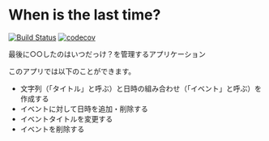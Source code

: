 # When is the last time?

[![Build Status](https://travis-ci.org/tkms0106/last-time-webapp.svg?branch=master)](https://travis-ci.org/tkms0106/last-time-webapp)
[![codecov](https://codecov.io/gh/tkms0106/last-time-webapp/branch/master/graph/badge.svg)](https://codecov.io/gh/tkms0106/last-time-webapp)

最後に○○したのはいつだっけ？を管理するアプリケーション

このアプリでは以下のことができます。

* 文字列（「タイトル」と呼ぶ）と日時の組み合わせ（「イベント」と呼ぶ）を作成する
* イベントに対して日時を追加・削除する
* イベントタイトルを変更する
* イベントを削除する
